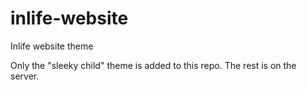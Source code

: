 # inlife-website
Inlife website theme

Only the "sleeky child" theme is added to this repo. The rest is on the server.